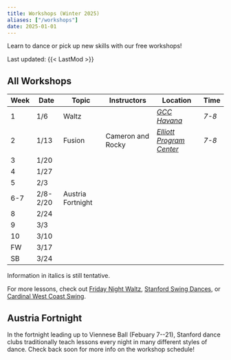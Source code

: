 ```yaml
---
title: Workshops (Winter 2025)
aliases: ["/workshops"]
date: 2025-01-01
---
```


Learn to dance or pick up new skills with our free workshops!

<!--more-->

Last updated: {{< LastMod >}}

## All Workshops

| Week | Date     | Topic             | Instructors       | Location                        | Time  |
|------|----------|-------------------|-------------------|---------------------------------|-------|
| 1    | 1/6      | Waltz             |                   | _[GCC Havana][gcc]_             | _7-8_ |
| 2    | 1/13     | Fusion            | Cameron and Rocky | _[Elliott Program Center][epc]_ | _7-8_ |
| 3    | 1/20     |                   |                   |                                 |       |
| 4    | 1/27     |                   |                   |                                 |       |
| 5    | 2/3      |                   |                   |                                 |       |
| 6-7  | 2/8-2/20 | Austria Fortnight |                   |                                 |       |
| 8    | 2/24     |                   |                   |                                 |       |
| 9    | 3/3      |                   |                   |                                 |       |
| 10   | 3/10     |                   |                   |                                 |       |
| FW   | 3/17     |                   |                   |                                 |       |
| SB   | 3/24     |                   |                   |                                 |       |

Information in italics is still tentative.

For more lessons, check out [Friday Night Waltz][fnw], [Stanford Swing
Dances][ssd], or [Cardinal West Coast Swing][wcs].

## Austria Fortnight

In the fortnight leading up to Viennese Ball (Febuary 7--21), Stanford dance
clubs traditionally teach lessons every night in many different styles of
dance.  Check back soon for more info on the workshop schedule!

[epc]: /info/locations/#elliott-program-center
[roble]: /info/locations/#roble-gym
[gcc]: /info/locations/#graduate-community-center
[rains]: /info/locations/#rains-houses
[ssd]: https://swing.stanford.edu
[wcs]: https://www.facebook.com/cardinalswing/
[fnw]: http://fridaynightwaltz.com/
